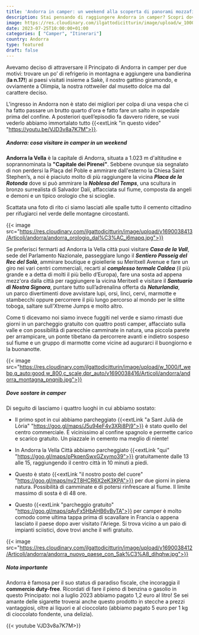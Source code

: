 ```yaml
---
title: 'Andorra in camper: un weekend alla scoperta di panorami mozzafiato'
description: Stai pensando di raggiungere Andorra in camper? Scopri dove parcheggiare e vivere splendide avventure immerse nella natura
image: https://res.cloudinary.com/ilgattodicitturin/image/upload/w_1000/f_webp,q_auto:good,w_800,c_scale,dpr_auto/v1690038414/Articoli/andorra/andorra_vista_orizzonte_ewxv6w.jpg
date: 2023-07-25T10:00:00+01:00
categories: [ "Camper", "Itinerari"]
country: Andorra
type: featured
draft: false
---
```


Avevamo deciso di attraversare il Principato di Andorra in camper per due motivi: trovare un po’ di refrigerio in montagna e aggiungere una bandierina (**la n.17!**) ai paesi visitati insieme a Sakè, il nostro gattino giramondo, e ovviamente a Olimpia, la nostra rottweiler dal musetto dolce ma dal carattere deciso. 

L'ingresso in Andorra non è stato dei migliori per colpa di una vespa che ci ha fatto passare un brutto quarto d'ora e fatto fare un salto in ospedale prima del confine. A posteriori quell’episodio fa davvero ridere, se vuoi vederlo abbiamo immortalato tutto {{<extLink "in questo video" "https://youtu.be/VJD3v8a7K7M">}}. 
<!-- Quindi, dopo aver vissuto un brutto quarto d’ora per una puntura di vespa, abbiamo salutato [Madrid](/blog/madrid-in-1-giorno-a-costo-0) e la Spagna con un salto in ospedale per poi dirigerci dritti al confine.

A proposito, a posteriori quell’episodio fa davvero ridere, se vuoi vederlo abbiamo immortalato tutto {{<extLink "in questo video" "https://youtu.be/VJD3v8a7K7M">}}.  -->

##### Andorra: cosa visitare in camper in un weekend 

**Andorra la Vella** è la capitale di Andorra, situata a 1.023 m d'altitudine e soprannominata la **"Capitale dei Pirenei"**. Sebbene ovunque sia segnalato di non perdersi la Plaça del Poble e ammirare dall'esterno la Chiesa Saint Stephen’s, a noi è piaciuto molto di più raggiungere la vicina ***Placa de la Rotonda*** dove si può ammirare la ***Noblesa del Temps***, una scultura in bronzo surrealista di Salvador Dalí, affacciata sul fiume, composta da angeli e demoni e un tipico orologio che si scioglie.

Scattata una foto di rito ci siamo lasciati alle spalle tutto il cemento cittadino per rifugiarci nel verde delle montagne circostanti. 

{{< image src="https://res.cloudinary.com/ilgattodicitturin/image/upload/v1690038413/Articoli/andorra/andorra_orologio_dal%C3%AC_i6mapq.jpg">}}

Se preferisci fermarti ad Andorra la Vella città puoi visitare ***Casa de la Vall***, sede del Parlamento Nazionale, passeggiare lungo il ***Sentiero Passeig del Rec del Solà***, ammirare boutique e gioiellerie su Meritxell Avenue e fare un giro nei vari centri commerciali, recarti al ***complesso termale Caldea*** (il più grande e a detta di molti il più bello d’Europa), fare una sosta ad appena mezz'ora dalla città per raggiungere la vicina Meritxell e visitare il ***Santuario di Nostra Signora***, puntare tutto sull’adrenalina offerta da ***Naturlandia***, un parco divertimenti dove avvistare lupi, orsi, linci, cervi, marmotte e stambecchi oppure percorrere il più lungo percorso al mondo per le slitte toboga, saltare sull'Xtreme Jumps e molto altro. 

Come ti dicevamo noi siamo invece fuggiti nel verde e siamo rimasti due giorni in un parcheggio gratuito con quattro posti camper, affacciato sulla valle e con possibilità di parecchie camminate in natura, una piccola parete per arrampicare, un ponte tibetano da percorrere avanti e indietro sospeso sul fiume e un gruppo di marmotte come vicine ad augurarci il buongiorno e la buonanotte. 

{{< image src="https://res.cloudinary.com/ilgattodicitturin/image/upload/w_1000/f_webp,q_auto:good,w_800,c_scale,dpr_auto/v1690038416/Articoli/andorra/andorra_montagna_pnqnib.jpg">}}

##### Dove sostare in camper

Di seguito di lasciamo i quattro luoghi in cui abbiamo sostato:

- Il primo spot in cui abbiamo parcheggiato {{<extLink "a Sant Julià de Lòria" "https://goo.gl/maps/J5u94eF4v3XRi8Pj9">}} è stato quello del centro commerciale. È vicinissimo al confine spagnolo e permette carico e scarico gratuito. Un piazzale in cemento ma meglio di niente!

- In Andorra la Vella Città abbiamo parcheggiato {{<extLink "qui" "https://goo.gl/maps/pPkqenSwxGZxymo39">}} gratuitamente dalle 13 alle 15, raggiungendo il centro città in 10 minuti a piedi. 

- Questo è stato {{<extLink "il nostro posto del cuore" "https://goo.gl/maps/nv2T8HCR6X2eK3KPA">}} per due giorni in piena natura. Possibilità di camminate e di potersi rinfrescare al fiume. Il limite massimo di sosta è di 48 ore. 

- Questo {{<extLink "parcheggio gratuito" "https://goo.gl/maps/qAvFx5HbAHB6vByTA">}} per camper è molto comodo come ultima tappa prima di scavallare in Francia o appena lasciato il paese dopo aver visitato l'Ariege<!-- (se non conosci questa regione devi subito rimediare)  -->. Si trova vicino a un paio di impianti sciistici, dove trovi anche il wifi gratuito.

{{< image src="https://res.cloudinary.com/ilgattodicitturin/image/upload/v1690038412/Articoli/andorra/andorra_nuovo_paese_con_Sak%C3%A8_dihqhw.jpg">}}

##### Nota importante 

Andorra è famosa per il suo status di paradiso fiscale, che incoraggia il **commercio duty-free**. Ricordati di fare il pieno di benzina o gasolio in questo Principato: noi a luglio 2023 abbiamo pagato 1,2 euro al litro! 
Se sei amante delle sigarette troverai anche questo prodotto in stecche a prezzi vantaggiosi, oltre ai liquori e al cioccolato (abbiamo pagato 5 euro per 1 kg di cioccolato fondente, una delizia). 

{{< youtube VJD3v8a7K7M>}}